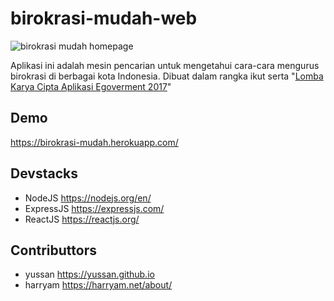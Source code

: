 # birokrasi-mudah-web

![birokrasi mudah homepage](https://scontent.fsub6-2.fna.fbcdn.net/v/t31.0-8/23550219_1954310501474381_3722226705632773215_o.png?_nc_eui2=v1%3AAeGd7SSmmwnmcLj0JJzw8EOLBfrzmfEhLFniAvRxrNaufOnZS8TIkyqUMyqrVflhHX_SVaVLRsoHvI5nyvHZgz9_2weF8xlZjO1Qndw4gjE6AA&oh=f59089e599edd1de3ece5ef868a91ac9&oe=5A933668)

Aplikasi ini adalah mesin pencarian untuk mengetahui cara-cara mengurus birokrasi di berbagai kota Indonesia. Dibuat dalam rangka ikut serta "[Lomba Karya Cipta Aplikasi Egoverment 2017](https://kompetisi.id/competition/T0RnNQ/regulations/Hackhathon-2.0-(HIMTI)-UMN)"

## Demo 
https://birokrasi-mudah.herokuapp.com/

## Devstacks
- NodeJS https://nodejs.org/en/
- ExpressJS https://expressjs.com/
- ReactJS https://reactjs.org/

## Contributtors 
- yussan https://yussan.github.io
- harryam https://harryam.net/about/
